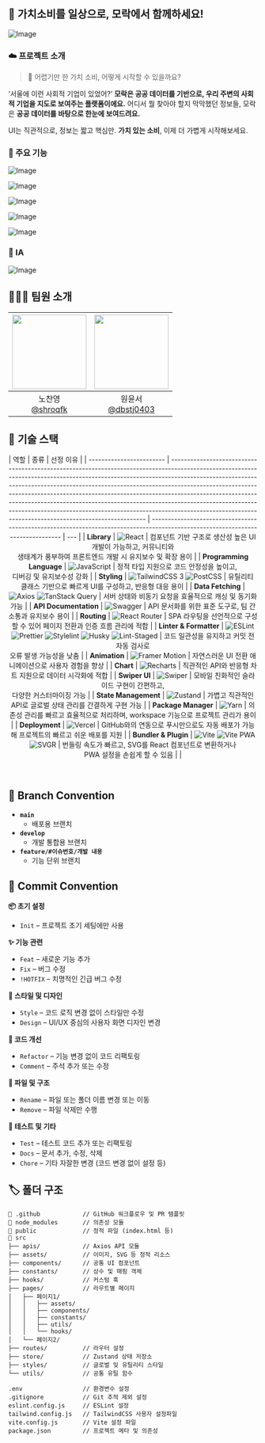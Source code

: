 ## 💌 가치소비를 일상으로, 모락에서 함께하세요!

![Image](https://github.com/user-attachments/assets/375a8f56-3eef-4007-9eda-ab90832de409)

### ☁️ 프로젝트 소개

> 🤔 어렵기만 한 가치 소비, 어떻게 시작할 수 있을까요?

‘서울에 이런 사회적 기업이 있었어?’ **모락은 공공 데이터를 기반으로, 우리 주변의 사회적 기업을 지도로 보여주는 플랫폼이에요.** 어디서 뭘 찾아야 할지 막막했던 정보들, 모락은 **공공 데이터를 바탕으로 한눈에 보여드려요.**

UI는 직관적으로, 정보는 짧고 핵심만. **가치 있는 소비**, 이제 더 가볍게 시작해보세요.

### 🌟 주요 기능

![Image](https://github.com/user-attachments/assets/cd0d3f0e-e03b-4ac8-b0ba-a591698c767a)

![Image](https://github.com/user-attachments/assets/3bcd3e66-e922-4c86-8ac2-a928c8432734)

![Image](https://github.com/user-attachments/assets/704fbbc9-d1b3-49c0-bb57-2e533303ace9)

![Image](https://github.com/user-attachments/assets/6436a5a7-dad0-445a-a861-2212155a9aa3)

![Image](https://github.com/user-attachments/assets/af5efe23-fd79-47f0-8204-094173d89d5d)

### 📍 IA

![Image](https://github.com/user-attachments/assets/f3d7e34a-0664-47b0-8fde-0887820c6eb3)

## 👩🏻‍💻 팀원 소개

| <img src="https://avatars.githubusercontent.com/u/137189866?v=4" width="150" height="150"/> | <img src="https://avatars.githubusercontent.com/u/113417326?v=4" width="150" height="150"/> |
| :-----------------------------------------------------------------------------------------: | :-----------------------------------------------------------------------------------------: |
|                      노찬영<br/>[@shroqfk](https://github.com/shroqfk)                      |                    원윤서<br/>[@dbstj0403](https://github.com/dbstj0403)                    |

## 🔨 기술 스택

  <div align="center">

| 역할                     | 종류                                                                                                                                                                                                                                                                                                                                                                                                                                                                                                                                                       | 선정 이유                                                                                                                       |
| ------------------------ | ---------------------------------------------------------------------------------------------------------------------------------------------------------------------------------------------------------------------------------------------------------------------------------------------------------------------------------------------------------------------------------------------------------------------------------------------------------------------------------------------------------------------------------------------------------- | ------------------------------------------------------------------------------------------------------------------------------- | --- |
| **Library**              | ![React](https://img.shields.io/badge/React-61DAFB?style=for-the-badge&logo=React&logoColor=black)                                                                                                                                                                                                                                                                                                                                                                                                                                                         | 컴포넌트 기반 구조로 생산성 높은 UI 개발이 가능하고, 커뮤니티와<br/> 생태계가 풍부하여 프론트엔드 개발 시 유지보수 및 확장 용이 |
| **Programming Language** | ![JavaScript](https://img.shields.io/badge/JavaScript-F7DF1E?style=for-the-badge&logo=javascript&logoColor=black)                                                                                                                                                                                                                                                                                                                                                                                                                                          | 정적 타입 지원으로 코드 안정성을 높이고,<br/> 디버깅 및 유지보수성 강화                                                         |
| **Styling**              | ![TailwindCSS 3](https://img.shields.io/badge/TailwindCSS-3-06B6D4?style=for-the-badge&logo=tailwindcss&logoColor=white) ![PostCSS](https://img.shields.io/badge/PostCSS-DD3A0A?style=for-the-badge&logo=postcss&logoColor=white)                                                                                                                                                                                                                                                                                                                          | 유틸리티 클래스 기반으로 빠르게 UI를 구성하고, 반응형 대응 용이                                                                 |
| **Data Fetching**        | ![Axios](https://img.shields.io/badge/Axios-5A29E4?style=for-the-badge&logo=Axios&logoColor=white) ![TanStack Query](https://img.shields.io/badge/TanStack%20Query-FF4154?style=for-the-badge&logo=react-query&logoColor=white)                                                                                                                                                                                                                                                                                                                            | 서버 상태와 비동기 요청을 효율적으로 캐싱 및 동기화 가능                                                                        |
| **API Documentation**    | ![Swagger](https://img.shields.io/badge/Swagger-85EA2D?style=for-the-badge&logo=Swagger&logoColor=black)                                                                                                                                                                                                                                                                                                                                                                                                                                                   | API 문서화를 위한 표준 도구로, 팀 간 소통과 유지보수 용이                                                                       |
| **Routing**              | ![React Router](https://img.shields.io/badge/React%20Router-CA4245?style=for-the-badge&logo=react-router&logoColor=white)                                                                                                                                                                                                                                                                                                                                                                                                                                  | SPA 라우팅을 선언적으로 구성할 수 있어 페이지 전환과 인증 흐름 관리에 적합                                                      |
| **Linter & Formatter**   | ![ESLint](https://img.shields.io/badge/ESLint-4B3263?style=for-the-badge&logo=eslint&logoColor=white) ![Prettier](https://img.shields.io/badge/prettier-1A2C34?style=for-the-badge&logo=prettier&logoColor=F7BA3E) ![Stylelint](https://img.shields.io/badge/stylelint-333333?style=for-the-badge&logo=stylelint&logoColor=white") ![Husky](https://img.shields.io/badge/Husky-000000?style=for-the-badge&logo=husky&logoColor=white) ![Lint-Staged](https://img.shields.io/badge/Lint_Staged-000000?style=for-the-badge&logo=lint-staged&logoColor=white) | 코드 일관성을 유지하고 커밋 전 자동 검사로<br/> 오류 발생 가능성을 낮춤                                                         |
| **Animation**            | ![Framer Motion](https://img.shields.io/badge/Framer_Motion-EF008F?style=for-the-badge&logo=framer&logoColor=white)                                                                                                                                                                                                                                                                                                                                                                                                                                        | 자연스러운 UI 전환 애니메이션으로 사용자 경험을 향상                                                                            |
| **Chart**                | ![Recharts](https://img.shields.io/badge/Recharts-FF6384?style=for-the-badge&logo=recharts&logoColor=white)                                                                                                                                                                                                                                                                                                                                                                                                                                                | 직관적인 API와 반응형 차트 지원으로 데이터 시각화에 적합                                                                        |
| **Swiper UI**            | ![Swiper](https://img.shields.io/badge/Swiper-6332F6?style=for-the-badge&logo=swiper&logoColor=white)                                                                                                                                                                                                                                                                                                                                                                                                                                                      | 모바일 친화적인 슬라이드 구현이 간편하고,<br/> 다양한 커스터마이징 가능                                                         |
| **State Management**     | ![Zustand](https://img.shields.io/badge/Zustand-000000?style=for-the-badge&logo=zustand&logoColor=white)                                                                                                                                                                                                                                                                                                                                                                                                                                                   | 가볍고 직관적인 API로 글로벌 상태 관리를 간결하게 구현 가능                                                                     |
| **Package Manager**      | ![Yarn](https://img.shields.io/badge/Yarn-2C8EBB?style=for-the-badge&logo=yarn&logoColor=white)                                                                                                                                                                                                                                                                                                                                                                                                                                                            | 의존성 관리를 빠르고 효율적으로 처리하며, workspace 기능으로 프로젝트 관리가 용이                                               |
| **Deployment**           | ![Vercel](https://img.shields.io/badge/Vercel-000000?style=for-the-badge&logo=vercel&logoColor=white)                                                                                                                                                                                                                                                                                                                                                                                                                                                      | GitHub와의 연동으로 푸시만으로도 자동 배포가 가능해 프로젝트의 빠르고 쉬운 배포를 지원                                          |
| **Bundler & Plugin**     | ![Vite](https://img.shields.io/badge/Vite-646CFF?style=for-the-badge&logo=vite&logoColor=white) ![Vite PWA](https://img.shields.io/badge/Vite_PWA-646CFF?style=for-the-badge&logo=pwa&logoColor=white) ![SVGR](https://img.shields.io/badge/SVGR-FFB13B?style=for-the-badge&logo=svgr&logoColor=white)                                                                                                                                                                                                                                                     | 번들링 속도가 빠르고, SVG를 React 컴포넌트로 변환하거나<br/> PWA 설정을 손쉽게 할 수 있음                                       |     |

</div>
<br>

## 🍃 Branch Convention

- **`main`**
  - 배포용 브랜치
- **`develop`**
  - 개발 통합용 브랜치
- **`feature/#이슈번호/개발 내용`**
  - 기능 단위 브랜치

## 👾 Commit Convention

**📦 초기 설정**

- `Init` – 프로젝트 초기 세팅에만 사용

**✨ 기능 관련**

- `Feat` – 새로운 기능 추가
- `Fix` – 버그 수정
- `!HOTFIX` – 치명적인 긴급 버그 수정

**🎨 스타일 및 디자인**

- `Style` – 코드 로직 변경 없이 스타일만 수정
- `Design` – UI/UX 중심의 사용자 화면 디자인 변경

**🔁 코드 개선**

- `Refactor` – 기능 변경 없이 코드 리팩토링
- `Comment` – 주석 추가 또는 수정

**🧹 파일 및 구조**

- `Rename` – 파일 또는 폴더 이름 변경 또는 이동
- `Remove` – 파일 삭제만 수행

**🧪 테스트 및 기타**

- `Test` – 테스트 코드 추가 또는 리팩토링
- `Docs` – 문서 추가, 수정, 삭제
- `Chore` – 기타 자잘한 변경 (코드 변경 없이 설정 등)

## 🏷️ 폴더 구조

```
📁 .github            // GitHub 워크플로우 및 PR 템플릿
📁 node_modules       // 의존성 모듈
📁 public             // 정적 파일 (index.html 등)
📁 src
├── apis/            // Axios API 모듈
├── assets/          // 이미지, SVG 등 정적 리소스
├── components/      // 공통 UI 컴포넌트
├── constants/       // 상수 및 매핑 객체
├── hooks/           // 커스텀 훅
├── pages/           // 라우트별 페이지
│   ├── 페이지1/
│   │   ├── assets/
│   │   ├── components/
│   │   ├── constants/
│   │   ├── utils/
│   │   └── hooks/
│   └── 페이지2/
├── routes/          // 라우터 설정
├── store/           // Zustand 상태 저장소
├── styles/          // 글로벌 및 유틸리티 스타일
└── utils/           // 공통 유틸 함수

.env                 // 환경변수 설정
.gitignore           // Git 추적 제외 설정
eslint.config.js     // ESLint 설정
tailwind.config.js   // TailwindCSS 사용자 설정파일
vite.config.js       // Vite 설정 파일
package.json         // 프로젝트 메타 및 의존성
```
